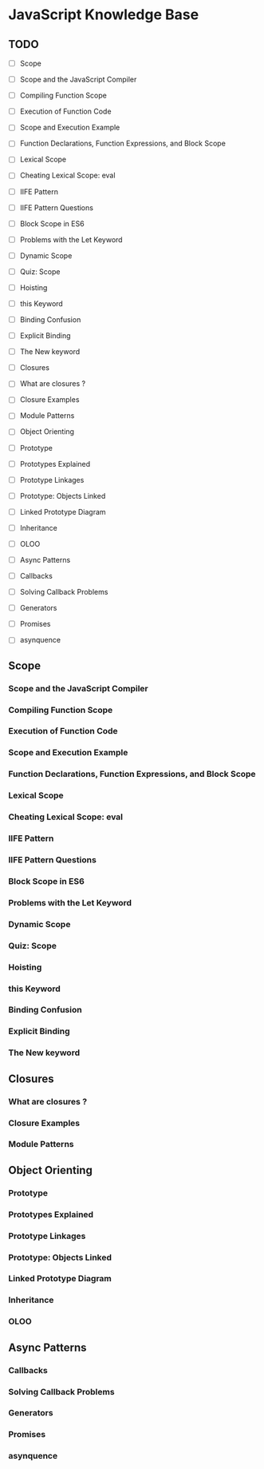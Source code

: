 # JavaScript Knowledge Base

## TODO
- [ ] Scope

- [ ] Scope and the JavaScript Compiler
- [ ] Compiling Function Scope
- [ ] Execution of Function Code
- [ ] Scope and Execution Example
- [ ] Function Declarations, Function Expressions, and Block Scope
- [ ] Lexical Scope
- [ ] Cheating Lexical Scope: eval
- [ ] IIFE Pattern
- [ ] IIFE Pattern Questions
- [ ] Block Scope in ES6
- [ ] Problems with the Let Keyword
- [ ] Dynamic Scope
- [ ] Quiz: Scope
- [ ] Hoisting
- [ ] this Keyword
- [ ] Binding Confusion
- [ ] Explicit Binding
- [ ] The New keyword

- [ ] Closures

- [ ] What are closures ?
- [ ] Closure Examples
- [ ] Module Patterns

- [ ] Object Orienting

- [ ] Prototype
- [ ] Prototypes Explained
- [ ] Prototype Linkages
- [ ] Prototype: Objects Linked
- [ ] Linked Prototype Diagram
- [ ] Inheritance
- [ ] OLOO

- [ ] Async Patterns

- [ ] Callbacks
- [ ] Solving Callback Problems
- [ ] Generators
- [ ] Promises
- [ ] asynquence

## Scope

### Scope and the JavaScript Compiler
### Compiling Function Scope
### Execution of Function Code
### Scope and Execution Example
### Function Declarations, Function Expressions, and Block Scope
### Lexical Scope
### Cheating Lexical Scope: eval
### IIFE Pattern
### IIFE Pattern Questions
### Block Scope in ES6
### Problems with the Let Keyword
### Dynamic Scope
### Quiz: Scope
### Hoisting
### this Keyword
### Binding Confusion
### Explicit Binding
### The New keyword

## Closures

### What are closures ?
### Closure Examples
### Module Patterns

## Object Orienting

### Prototype
### Prototypes Explained
### Prototype Linkages
### Prototype: Objects Linked
### Linked Prototype Diagram
### Inheritance
### OLOO

## Async Patterns

### Callbacks
### Solving Callback Problems
### Generators
### Promises
### asynquence